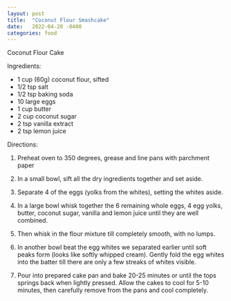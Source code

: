 ```yaml
---
layout: post
title:  "Coconut Flour Smashcake"
date:   2022-04-20 -0400
categories: food
---
```


Coconut Flour Cake

Ingredients:
* 1 cup (60g) coconut flour, sifted
* 1/2 tsp salt
* 1/2 tsp baking soda
* 10 large eggs
* 1 cup butter
* 2 cup coconut sugar
* 2 tsp vanilla extract
* 2 tsp lemon juice

Directions:

1. Preheat oven to 350 degrees, grease and line pans with parchment paper

2. In a small bowl, sift all the dry ingredients together and set aside. 

3. Separate 4 of the eggs (yolks from the whites), setting the whites aside.

4. In a large bowl whisk together the 6 remaining whole eggs, 4 egg yolks, butter, coconut sugar, vanilla and lemon juice until they are well combined.
   
5. Then whisk in the flour mixture till completely smooth, with no lumps.

6. In another bowl beat the egg whites we separated earlier until soft peaks form (looks like softly whipped cream). Gently fold the egg whites into the batter till there are only a few streaks of whites visible.

7. Pour into prepared cake pan and bake 20-25 minutes or until the tops springs back when lightly pressed. Allow the cakes to cool for 5-10 minutes, then carefully remove from the pans and cool completely.

